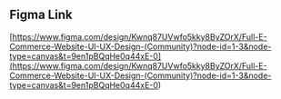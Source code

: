 ## Figma Link

[https://www.figma.com/design/Kwnq87UVwfo5kky8ByZOrX/Full-E-Commerce-Website-UI-UX-Design-(Community)?node-id=1-3&node-type=canvas&t=9en1pBQqHe0q44xE-0](<https://www.figma.com/design/Kwnq87UVwfo5kky8ByZOrX/Full-E-Commerce-Website-UI-UX-Design-(Community)?node-id=1-3&node-type=canvas&t=9en1pBQqHe0q44xE-0>)
